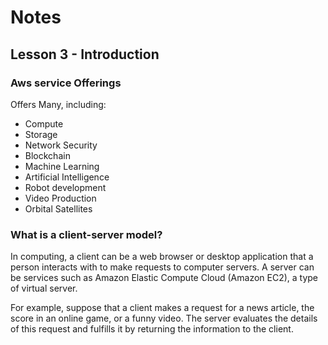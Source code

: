 # Notes

## Lesson 3 - Introduction

### Aws service Offerings

Offers Many, including:

- Compute
- Storage
- Network Security
- Blockchain
- Machine Learning
- Artificial Intelligence
- Robot development
- Video Production
- Orbital Satellites

### What is a client-server model?

In computing, a client can be a web browser or desktop application that a person interacts with to make requests to computer servers. A server can be services such as Amazon Elastic Compute Cloud (Amazon EC2), a type of virtual server.

For example, suppose that a client makes a request for a news article, the score in an online game, or a funny video. The server evaluates the details of this request and fulfills it by returning the information to the client.
